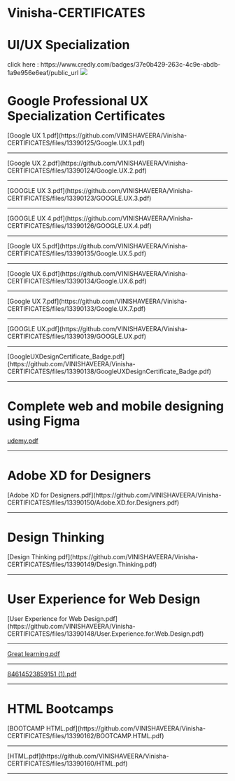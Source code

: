 # Vinisha-CERTIFICATES

<h1>UI/UX Specialization</h1>
click here : https://www.credly.com/badges/37e0b429-263c-4c9e-abdb-1a9e956e6eaf/public_url
<img src="https://images.credly.com/size/680x680/images/f4b9febb-69f6-46d8-8797-1e504ebfe0f8/GCC_badge_UX_1000x1000.png">

<h1>Google Professional UX Specialization Certificates</h1>
[Google UX 1.pdf](https://github.com/VINISHAVEERA/Vinisha-CERTIFICATES/files/13390125/Google.UX.1.pdf)
<hr>
[Google UX 2.pdf](https://github.com/VINISHAVEERA/Vinisha-CERTIFICATES/files/13390124/Google.UX.2.pdf)
<hr>
[GOOGLE UX 3.pdf](https://github.com/VINISHAVEERA/Vinisha-CERTIFICATES/files/13390123/GOOGLE.UX.3.pdf)
<hr>
[GOOGLE UX  4.pdf](https://github.com/VINISHAVEERA/Vinisha-CERTIFICATES/files/13390126/GOOGLE.UX.4.pdf)
<hr>
[Google UX 5.pdf](https://github.com/VINISHAVEERA/Vinisha-CERTIFICATES/files/13390135/Google.UX.5.pdf)
<hr>
[Google UX 6.pdf](https://github.com/VINISHAVEERA/Vinisha-CERTIFICATES/files/13390134/Google.UX.6.pdf)
<hr>
[Google UX 7.pdf](https://github.com/VINISHAVEERA/Vinisha-CERTIFICATES/files/13390133/Google.UX.7.pdf)

<hr>
[GOOGLE UX.pdf](https://github.com/VINISHAVEERA/Vinisha-CERTIFICATES/files/13390139/GOOGLE.UX.pdf)
<hr>
[GoogleUXDesignCertificate_Badge.pdf](https://github.com/VINISHAVEERA/Vinisha-CERTIFICATES/files/13390138/GoogleUXDesignCertificate_Badge.pdf)
<hr>

<h1>Complete web and mobile designing using Figma</h1>

[udemy.pdf](https://github.com/VINISHAVEERA/Vinisha-CERTIFICATES/files/13390141/udemy.pdf)
<hr>
<h1>Adobe XD for Designers</h1>
[Adobe XD for Designers.pdf](https://github.com/VINISHAVEERA/Vinisha-CERTIFICATES/files/13390150/Adobe.XD.for.Designers.pdf)
<hr>
<h1>Design Thinking</h1>
[Design Thinking.pdf](https://github.com/VINISHAVEERA/Vinisha-CERTIFICATES/files/13390149/Design.Thinking.pdf)
<hr>
<h1>User Experience for Web Design</h1>
[User Experience for Web Design.pdf](https://github.com/VINISHAVEERA/Vinisha-CERTIFICATES/files/13390148/User.Experience.for.Web.Design.pdf)
<hr>

[Great learning.pdf](https://github.com/VINISHAVEERA/Vinisha-CERTIFICATES/files/13390168/Great.learning.pdf)
<hr>

[84614523859151 (1).pdf](https://github.com/VINISHAVEERA/Vinisha-CERTIFICATES/files/13390163/84614523859151.1.pdf)
<hr>
<h1>HTML Bootcamps</h1>
[BOOTCAMP HTML.pdf](https://github.com/VINISHAVEERA/Vinisha-CERTIFICATES/files/13390162/BOOTCAMP.HTML.pdf)
<hr>
[HTML.pdf](https://github.com/VINISHAVEERA/Vinisha-CERTIFICATES/files/13390160/HTML.pdf)
<hr>
